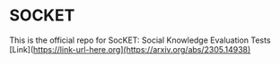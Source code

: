 # SOCKET
This is the official repo for SocKET: Social Knowledge Evaluation Tests [Link](https://link-url-here.org](https://arxiv.org/abs/2305.14938)

